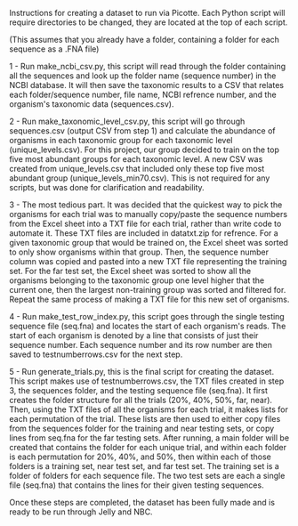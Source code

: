 Instructions for creating a dataset to run via Picotte. Each Python script will require directories to be changed, they are located at the top of each script.

(This assumes that you already have a folder, containing a folder for each sequence as a .FNA file)

1 - Run make_ncbi_csv.py, this script will read through the folder containing all the sequences and look up the folder name (sequence number) in the NCBI database. It will then save the taxonomic results to a CSV that relates each folder/sequence number, file name, NCBI refrence number, and the organism's taxonomic data (sequences.csv).

2 - Run make_taxonomic_level_csv.py, this script will go through sequences.csv (output CSV from step 1) and calculate the abundance of organisms in each taxonomic group for each taxonomic level (unique_levels.csv). For this project, our group decided to train on the top five most abundant groups for each taxonomic level. A new CSV was created from unique_levels.csv that included only these top five most abundant group (unique_levels_min70.csv). This is not required for any scripts, but was done for clarification and readability.

3 - The most tedious part. It was decided that the quickest way to pick the organisms for each trial was to manually copy/paste the sequence numbers from the Excel sheet into a TXT file for each trial, rather than write code to automate it. These TXT files are included in datatxt.zip for refrence. For a given taxonomic group that would be trained on, the Excel sheet was sorted to only show organisms within that group. Then, the sequence number column was copied and pasted into a new TXT file representing the training set. For the far test set, the Excel sheet was sorted to show all the organisms belonging to the taxonomic group one level higher that the current one, then the largest non-training group was sorted and filtered for. Repeat the same process of making a TXT file for this new set of organisms.

4 - Run make_test_row_index.py, this script goes through the single testing sequence file (seq.fna) and locates the start of each organism's reads. The start of each organism is denoted by a line that consists of just their sequence number. Each sequence number and its row number are then saved to testnumberrows.csv for the next step.

5 - Run generate_trials.py, this is the final script for creating the dataset. This script makes use of testnumberrows.csv, the TXT files created in step 3, the sequences folder, and the testing sequence file (seq.fna). It first creates the folder structure for all the trials (20%, 40%, 50%, far, near). Then, using the TXT files of all the organisms for each trial, it makes lists for each permutation of the trial. These lists are then used to either copy files from the sequences folder for the training and near testing sets, or copy lines from seq.fna for the far testing sets. After running, a main folder will be created that contains the folder for each unique trial, and within each folder is each permutation for 20%, 40%, and 50%, then within each of those folders is a training set, near test set, and far test set. The training set is a folder of folders for each sequence file. The two test sets are each a single file (seq.fna) that contains the lines for their given testing sequences.

Once these steps are completed, the dataset has been fully made and is ready to be run through Jelly and NBC.
